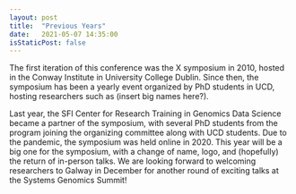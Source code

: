 ```yaml
---
layout: post
title:  "Previous Years"
date:   2021-05-07 14:35:00
isStaticPost: false
---
```


The first iteration of this conference was the X symposium in 2010, hosted in the Conway Institute in University College Dublin. Since then, the symposium has been a yearly event organized by PhD students in UCD, hosting researchers such as (insert big names here?).

Last year, the SFI Center for Research Training in Genomics Data Science became a partner of the symposium, with several PhD students from the program joining the organizing committee along with UCD students. Due to the pandemic, the symposium was held online in 2020. This year will be a big one for the symposium, with a change of name, logo, and (hopefully) the return of in-person talks. We are looking forward to welcoming researchers to Galway in December for another round of exciting talks at the Systems Genomics Summit!



